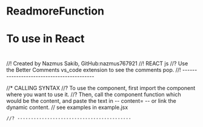 # ReadmoreFunction
# To use in React
# 

//! Created by Nazmus Sakib, GitHub:nazmus767921 //! REACT js
//? Use the Better Comments vs_code extension to see the comments pop.
//! ------------------------------------------

//* CALLING SYNTAX
//? To use the component, first import the component where you want to use it.
//? Then, call the component function which would be the content, and paste the text in -- content=  -- or link the dynamic content.
// see examples in example.jsx
```<ReadMore content="" />;
//? ------------------------------------------
